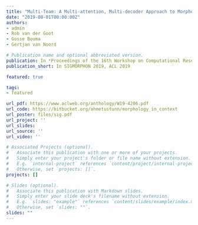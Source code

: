```yaml
---
title: "Multi-Team: A Multi-attention, Multi-decoder Approach to Morphological Analysis"
date: "2019-08-01T00:00:00Z"
authors:
- admin
- Rob van der Goot
- Gosse Bouma
- Gertjan van Noord

# Publication name and optional abbreviated version.
publication: In *Proceedings of the 16th Workshop on Computational Research in Phonetics, Phonology, and Morphology*
publication_short: In SIGMORPHON 2019, ACL 2019

featured: true

tags:
- featured

url_pdf: https://www.aclweb.org/anthology/W19-4206.pdf
url_code: https://bitbucket.org/ahmetustunn/morphology_in_context
url_poster: files/sig.pdf
url_project: ''
url_slides: 
url_source: ''
url_video: ''

# Associated Projects (optional).
#   Associate this publication with one or more of your projects.
#   Simply enter your project's folder or file name without extension.
#   E.g. `internal-project` references `content/project/internal-project/index.md`.
#   Otherwise, set `projects: []`.
projects: []

# Slides (optional).
#   Associate this publication with Markdown slides.
#   Simply enter your slide deck's filename without extension.
#   E.g. `slides: "example"` references `content/slides/example/index.md`.
#   Otherwise, set `slides: ""`.
slides: ""
---
```

